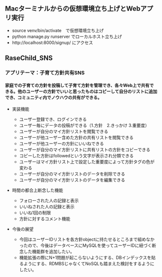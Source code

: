 ## Macターミナルからの仮想環境立ち上げとWebアプリ実行

* source venv/bin/activate　で仮想環境立ち上げ
* python manage.py runserver でローカルホスト立ち上げ
* http://localhost:8000/signup/ にアクセス


## RaseChild_SNS
### アプリテーマ：子育て方針共有SNS
#### 家庭での子育ての方針を投稿して子育て方針を管理でき、各々Web上で共有できる。他のユーザーの方針でいいと思ったものはコピーして自分のリストに追加でき、コミュニティ内でノウハウの共有ができる。

* 実装機能
  * ユーザー登録でき、ログインできる
  * ユーザー毎にデータの投稿ができる（1.方針　2.きっかけ 3.重要度）
  * ユーザーが自分のマイ方針リストを閲覧できる
  * ユーザーが他ユーザー含めた方針の共有リストを閲覧できる
  * ユーザーが他ユーザーの方針にいいねできる
  * ユーザーが自分のマイ方針リストに共有リストの方針をコピーできる
  * コピーした方針はfollowedという文字が表示され分類できる
  * ユーザーはマイ方針リスト上で設定した重要度によって方針タグの色が変わる
  * ユーザーが自分のマイ方針リストのデータを削除できる
  * ユーザーが自分のマイ方針リストのデータを編集できる
  
* 時間の都合上断念した機能
  * フォローされた人の記録と表示
  * いいねされた人の記録と表示
  * いいね1回の制限
  * 方針に対するコメント機能
  
* 今後の展望
  * 今回はユーザーIDリストを各方針objectに持たせるところまで組めなかったので、今後はデータベースにMySQLを使ってユーザーIDに紐づく断念した機能群を追加したい。
  * 機能拡張の際にN+1問題が起こらないようにする、DBインデックスを貼るようにする、RDMBSじゃなくてNoSQLも踏まえた検討をするようにしたい。
  



